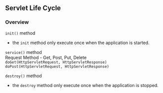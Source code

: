 ## Servlet Life Cycle

### Overview

`init()` method
- the `init` method only execute once when the application is started.

`service()` method  
  Request Method - Get, Post, Put, Delete  
  `doGet(HttpServletRequest, HttpServletResponse)  `  
  `doPost(HttpServletRequest, HttpServletResponse)  `  

`destroy()` method
- the `destroy` method only execute once when the application is stopped.
